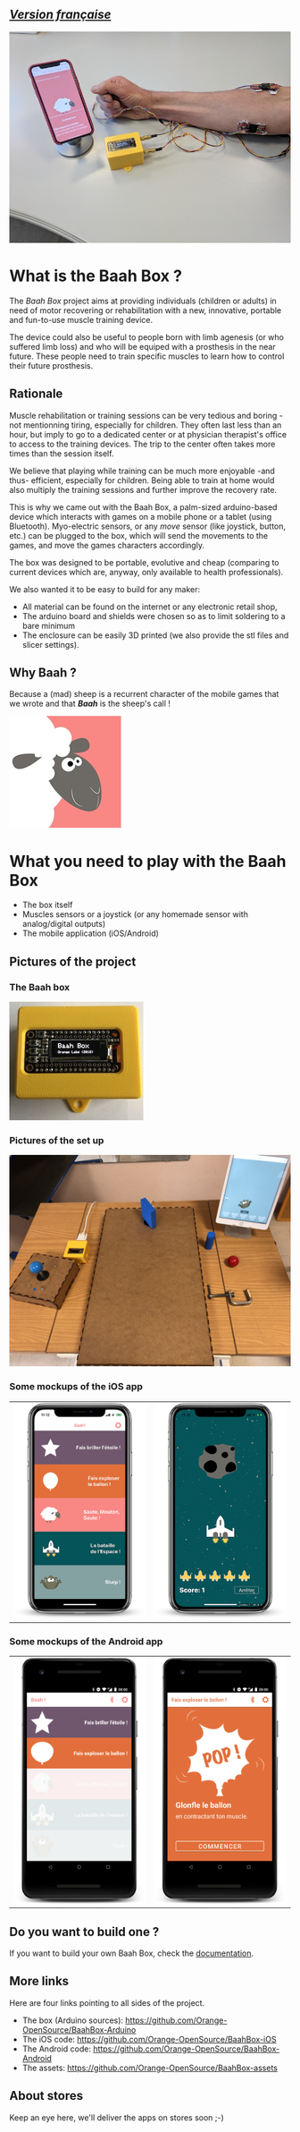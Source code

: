 ## [***Version française***](./documentation/fr/README.md)

 ![BaahBoxPix](./documentation/img/photoBaaBox.jpg)



# What is the Baah Box ?



The _Baah Box_ project aims at providing individuals (children or adults) in need of motor recovering or rehabilitation with a new, innovative, portable and fun-to-use muscle training device. 

The device could also be useful to people born with limb agenesis (or who suffered limb loss) and who will be equiped with a prosthesis in the near future. These people need to train specific muscles to learn how to control their future prosthesis.



## Rationale

Muscle rehabilitation or training sessions can be very tedious and boring - not mentionning tiring, especially for children. They often last less than an hour, but imply to go to a dedicated center or at physician therapist's office to access to the training devices. The trip to the center often takes more times than the session itself.

We believe that playing while training can be much more enjoyable -and thus- efficient, especially for children. Being able to train at home would also multiply the training sessions and further improve the recovery rate. 

This is why we came out with the Baah Box, a palm-sized arduino-based device which interacts with games on a mobile phone or a tablet (using Bluetooth). 
Myo-electric sensors, or any *move* sensor (like joystick, button, etc.) can be plugged to the box, which will send the movements to the games, and move the games characters accordingly.

The box was designed to be portable, evolutive and cheap (comparing to current devices which are, anyway, only available to health professionals).

We also wanted it to be easy to build for any maker: 
* All material can be found on the internet or any electronic retail shop,
* The arduino board and shields were chosen so as to limit soldering to a bare minimum
* The enclosure can be easily 3D printed (we also provide the stl files and slicer settings).
 
 
## Why Baah ?
 
 Because a (mad) sheep is a recurrent character of the mobile games that we wrote and that ***Baah*** is the sheep's call !

![BaahBoxPix](./documentation/img/logo_moot_200x200.jpg)


# What you need to play with the Baah Box

*   The box itself
*   Muscles sensors or a joystick 
       (or any homemade sensor with analog/digital outputs)
*   The mobile application (iOS/Android)


## Pictures of the project


### The Baah box
![BaahBoxPix](./documentation/img/img_baahbox.jpg)


### Pictures of the set up
![](./documentation/img/img_setup_joystick.jpeg)
			
### Some mockups of the iOS app

<table>
	<tr>
		<td>
			<img
				src="documentation/img/img_device_ios_menu.png" 
				title="The main menu of the iOS app"
				alt="The main menu of the iOS app"
				width="300">
		</td>
		<td>
			<img
				src="documentation/img/img_device_ios_game_space.png"
				title="The space game in the iOS app"
				alt="The space game in the iOS app"
				width="300">
		</td>
	</tr>
</table>


### Some mockups of the Android app

<table>
	<tr>
		<td>
			<img
				src="documentation/img/img_device_android_menu.png" 
				title="The main menu of the Android app"
				alt="The main menu of the Android app"
				width="300">
		</td>
		<td>
			<img
				src="documentation/img/img_device_android_game_balloon.png"
				title="The balloon game in the Android app"
				alt="The balloon game in the Android app"
				width="300">
		</td>
	</tr>
</table>


## Do you want to build one ?

If you want to build your own Baah Box, check the [documentation](./documentation/en/BuildingBaahBox_en.md).

## More links

Here are four links pointing to all sides of the project.

* The box (Arduino sources): https://github.com/Orange-OpenSource/BaahBox-Arduino
* The iOS code: https://github.com/Orange-OpenSource/BaahBox-iOS
* The Android code: https://github.com/Orange-OpenSource/BaahBox-Android
* The assets: https://github.com/Orange-OpenSource/BaahBox-assets


## About stores

Keep an eye here, we'll deliver the apps on stores soon ;-)
